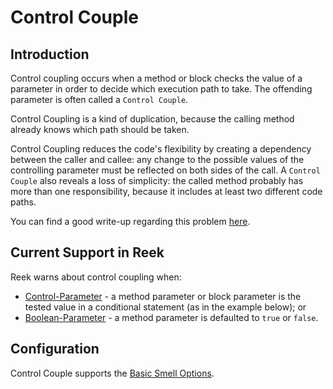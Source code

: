 # Control Couple

## Introduction

Control coupling occurs when a method or block checks the value of a parameter in order to decide which execution path to take. The offending parameter is often called a `Control Couple`.

Control Coupling is a kind of duplication, because the calling method already knows which path should be taken.

Control Coupling reduces the code's flexibility by creating a dependency between the caller and callee: any change to the possible values of the controlling parameter must be reflected on both sides of the call. A `Control Couple` also reveals a loss of simplicity: the called method probably has more than one responsibility, because it includes at least two different code paths.

You can find a good write-up regarding this problem [here](http://solnic.eu/2012/04/11/get-rid-of-that-code-smell-control-couple.html).

## Current Support in Reek

Reek warns about control coupling when:

* [Control-Parameter](Control-Parameter.md) - a method parameter or block parameter is the tested value in a conditional statement (as in the example below); or
* [Boolean-Parameter](Boolean-Parameter.md) - a method parameter is defaulted to `true` or `false`.

## Configuration

Control Couple supports the [Basic Smell Options](Basic-Smell-Options.md).
